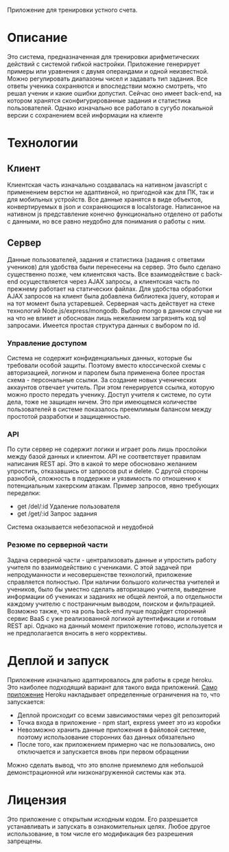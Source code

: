 Приложение для тренировки устного счета. 

# Описание
Это система, предназначенная для тренировки арифметических действий с системой гибкой настройки.
Приложение генерирует примеры или уравнения с двумя операндами и одной неизвестной. 
Можно регулировать диапазоны чисел и задавать тип задания. Все ответы ученика сохраняются и впоследствии можно смотреть, 
что решал ученик и какие ошибки допустил. 
Сейчас оно имеет back-end, на котором хранятся сконфигурированные задания и статистика пользователей.
Однако изначально все работало в сугубо локальной версии с сохранением всей информации на клиенте

# Технологии

## Клиент
Клиентская часть изначально создавалась на нативном javascript с применением верстки не адаптивной, но пригодной как для ПК, так и для мобильных устройств. Все данные хранятся в виде объектов, конвертируемых в json и сохраняющихся в localstorage. 
Написанное на нативном js представление конечно функционально отделено от работы с данными, но все равно неудобно для понимания о работы с ним.

## Сервер
Данные пользователей, задания и статистика (задания с ответами учеников) для удобства были перенесены на сервер. Это было сделано существенно позже, чем клиентсякя часть. Все взаимодействие с back-end осуществляется через AJAX запросы, а клиентская часть по прежнему работает на статических файлах. Для удобства обработки AJAX запросов на клиент была добавлена библиотека jquery, которая и на тот момент была устаревшей.
Серверная часть действует на стеке технологий Node.js/express/mongodb.
Выбор mongo в данном случае ни на что не влияет и обоснован лишь нежеланием загрязнять код sql запросами. Имеется простая структура данных с выбором по id.

### Управление доступом
Система не содержит конфиденциальных данных, которые бы требовали особой защиты. Поэтому вместо клоссической схемы с авторизацией, логином и паролем была применена более простая схема - персональные ссылки. За создание новых ученических аккаунтов отвечает учитель. При этом генерируется ссылка, которую можно просто передать ученику. 
Доступ учителя к системе, по сути дела, тоже не защищен ничем. Это при имеющемся количестве пользователей в системе показалось преемлимым балансом между простотой разработки и защищенностью.

### API
По сути сервер не содержит логики и играет роль лишь прослойки между базой данных и клиентом. API не соответствует правилам написания REST api. Это в какой то мере обосновано желанием упростить, отказавшись от запросов put и delete. С другой стороны разнобой, сложность в поддержке и уязвимость по отношению к потенциальным хакерским атакам.
Пример запросов, явно требующих переделки:

- get /del/:id Удаление пользователя
- get /get/:id Запрос задания

Система оказывается небезопасной и неудобной

### Резюме по серверной части
Задача серверной части - централизовать данные и упростить работу учителя по взаимодействию с учениками. С этой задачей при непродуманности и несовершенстве технологий, приложение справляется полностью. При наличии большого количества учителей и учеников, было бы уместно сделать авторизацию учителя, выведение информации об учениках и заданиях не общей лентой, а по отдельности каждому учителю с постраничным выводом, поиском и фильтрацией.
Возможно также, что на роль back-end лучше подойдет сторонний сервис BaaS с уже реализованной логикой аутентификации и готовым REST api.
Однако на данный момент приложение готово, используется и не предполагается вносить в него коррективы.

# Деплой и запуск
Приложение изначально адаптировалось для работы в среде heroku. Это наиболее подходящий вариант для такого вида приложений.
[Само приложение](https://testsof.herokuapp.com)
Heroku накладывает определенные ограничения на то, что запускается:

- Деплой происходит со всеми зависимостями через git репозиторий
- Точка входа в приложение - npm start, express умеет это из коробки
- Невозможно хранить данные приложения в файловой системе, поэтому использование сторонних баз данных обязательно
- После того, как приложением примерно час не пользовались, оно отключается и запускается вновь при первом обращении

Можно сделать вывод, что это вполне приемлемо для небольшой демонстрационной или низконагруженной системы как эта.

# Лицензия
Это приложение с открытым исходным кодом. Его разрешается устанавливать и запускать в ознакомительных целях. Любое другое использование, в том числе его модификация без разрешения запрещены.
